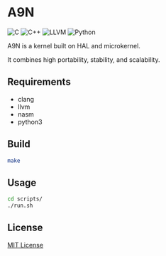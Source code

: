 # A9N

![C](https://img.shields.io/static/v1?style=for-the-badge&message=C&color=222222&logo=C&logoColor=A8B9CC&label=)
![C++](https://img.shields.io/static/v1?style=for-the-badge&message=C%2B%2B&color=00599C&logo=C%2B%2B&logoColor=FFFFFF&label=)
![LLVM](https://img.shields.io/static/v1?style=for-the-badge&message=LLVM&color=262D3A&logo=LLVM&logoColor=FFFFFF&label=)
![Python](https://img.shields.io/static/v1?style=for-the-badge&message=Python&color=3776AB&logo=Python&logoColor=FFFFFF&label=)

A9N is a kernel built on HAL <Hardware Abstraction Layer> and microkernel.

It combines high portability, stability, and scalability.

## Requirements

- clang
- llvm
- nasm
- python3

## Build

```bash
make
```

## Usage

```bash
cd scripts/
./run.sh
```

## License

[MIT License](https://choosealicense.com/licenses/mit/)
